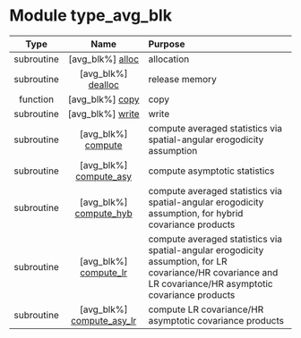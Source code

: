 # Module type_avg_blk

| Type | Name | Purpose |
| :--: | :--: | :---------- |
| subroutine | [avg_blk%] [alloc](https://github.com/benjaminmenetrier/bump-standalone/tree/master/src/type_avg_blk.F90#L79) | allocation |
| subroutine | [avg_blk%] [dealloc](https://github.com/benjaminmenetrier/bump-standalone/tree/master/src/type_avg_blk.F90#L150) | release memory |
| function | [avg_blk%] [copy](https://github.com/benjaminmenetrier/bump-standalone/tree/master/src/type_avg_blk.F90#L192) | copy |
| subroutine | [avg_blk%] [write](https://github.com/benjaminmenetrier/bump-standalone/tree/master/src/type_avg_blk.F90#L236) | write |
| subroutine | [avg_blk%] [compute](https://github.com/benjaminmenetrier/bump-standalone/tree/master/src/type_avg_blk.F90#L376) | compute averaged statistics via spatial-angular erogodicity assumption |
| subroutine | [avg_blk%] [compute_asy](https://github.com/benjaminmenetrier/bump-standalone/tree/master/src/type_avg_blk.F90#L584) | compute asymptotic statistics |
| subroutine | [avg_blk%] [compute_hyb](https://github.com/benjaminmenetrier/bump-standalone/tree/master/src/type_avg_blk.F90#L727) | compute averaged statistics via spatial-angular erogodicity assumption, for hybrid covariance products |
| subroutine | [avg_blk%] [compute_lr](https://github.com/benjaminmenetrier/bump-standalone/tree/master/src/type_avg_blk.F90#L770) | compute averaged statistics via spatial-angular erogodicity assumption, for LR covariance/HR covariance and LR covariance/HR asymptotic covariance products |
| subroutine | [avg_blk%] [compute_asy_lr](https://github.com/benjaminmenetrier/bump-standalone/tree/master/src/type_avg_blk.F90#L864) | compute LR covariance/HR asymptotic covariance products |
